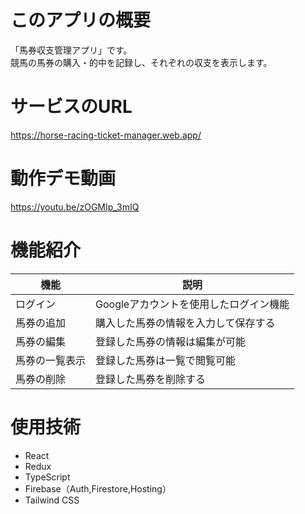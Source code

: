 # このアプリの概要
「馬券収支管理アプリ」です。<br>
競馬の馬券の購入・的中を記録し、それぞれの収支を表示します。
# サービスのURL
https://horse-racing-ticket-manager.web.app/
# 動作デモ動画
https://youtu.be/zOGMIp_3mIQ
# 機能紹介
| 機能 | 説明 |
| ---- | ---- |
| ログイン | Googleアカウントを使用したログイン機能 |
| 馬券の追加 | 購入した馬券の情報を入力して保存する |
| 馬券の編集 | 登録した馬券の情報は編集が可能 |
| 馬券の一覧表示 | 登録した馬券は一覧で閲覧可能 |
| 馬券の削除 | 登録した馬券を削除する |
# 使用技術
- React
- Redux
- TypeScript
- Firebase（Auth,Firestore,Hosting）
- Tailwind CSS
